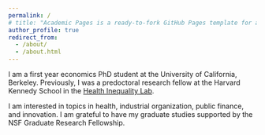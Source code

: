 ```yaml
---
permalink: /
# title: "Academic Pages is a ready-to-fork GitHub Pages template for academic personal websites"
author_profile: true
redirect_from: 
  - /about/
  - /about.html
---
```


I am a first year economics PhD student at the University of California, Berkeley. Previously, I was a predoctoral research fellow at the Harvard Kennedy School in the [Health Inequality Lab](https://www.healthinequalitylab.org/). 

I am interested in topics in health, industrial organization, public finance, and innovation. I am grateful to have my graduate studies supported by the NSF Graduate Research Fellowship.
